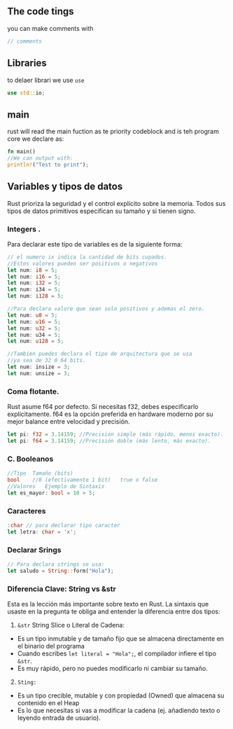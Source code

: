 ## The code tings 
you can make comments with

```rust
// comments
```
## Libraries 
to delaer librari we use `use`

```rust
use std::io;
```

## main 
rust will read the main fuction as te priority codeblock and is teh program core
we declare as: 
```rust
fn main()
//We can output with:
println!("Test to print");
```


## Variables y tipos de datos
Rust prioriza la seguridad y el control explícito sobre la memoria.
Todos sus tipos de datos primitivos especifican su tamaño y si tienen signo.

### Integers .
Para declarar este tipo de variables es de la siguiente forma: 
```rust
// el numero ix indica la cantidad de bits cupados.
//Estos valores pueden ser positivos o negativos 
let num: i8 = 5;
let num: i16 = 5;
let num: i32 = 5;
let num: i34 = 5;
let num: i128 = 5;

//Para declara valore que sean solo positivos y ademas el zero.
let num: u8 = 5;
let num: u16 = 5;
let num: u32 = 5;
let num: u34 = 5;
let num: u128 = 5;

//Tambien puedes declara el tipo de arquitectura que se usa 
//ya sea de 32 0 64 bits.
let num: insize = 3;
let num: unsize = 3;
```

### Coma flotante.
Rust asume f64 por defecto. Si necesitas f32, debes especificarlo explícitamente.
f64 es la opción preferida en hardware moderno por su mejor balance entre velocidad y precisión.

```rust
let pi: f32 = 3.14159; //Precisión simple (más rápido, menos exacto).
let pi: f64 = 3.14159; //Precisión doble (más lento, más exacto).
```

### C. Booleanos

```rust
//Tipo	Tamaño (bits)							
bool	//8 (efectivamente 1 bit)	true o false	
//Valores	Ejemplo de Sintaxis
let es_mayor: bool = 10 > 5;
```


### Caracteres

```rust
:char // para declarar tipo caracter
let letra: char = 'x';
```

### Declarar Srings

```rust
// Para declara strings se usa: 
let saludo = String::form("Hola");
```

### Diferencia Clave: String vs &str
Esta es la lección más importante sobre texto en Rust.
La sintaxis que usaste en la pregunta te obliga and entender la diferencia entre dos tipos:

1. `&str` String Slice o Literal de Cadena:
 - Es un tipo inmutable y de tamaño fijo que se almacena directamente en el binario del programa
 - Cuando escribes `let literal = "Hola";`, el compilador infiere el tipo `&str`.
 - Es muy rápido, pero no puedes modificarlo ni cambiar su tamaño.

2. `Sting:`
 - Es un tipo crecible, mutable y con propiedad (Owned) que almacena su contenido en el Heap
 - Es lo que necesitas si vas a modificar la cadena (ej. añadiendo texto o leyendo entrada de usuario).

